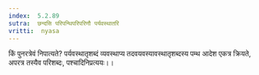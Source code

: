 ```yaml
---
index:  5.2.89
sutra:  छन्दसि परिपन्थिपरिपरिणौ पर्यवस्थातरि
vritti:  nyasa
---
```


किं पुनरत्रेवं निपात्यते? पर्यवस्थातृशब्दं व्यवस्थाप्य तदवयवस्यावस्थातृशब्दस्य पम्थ आदेश एकत्र क्रियते, अपरत्र तस्यैव परिशब्दः, पश्चादिनिप्रत्ययः।।

